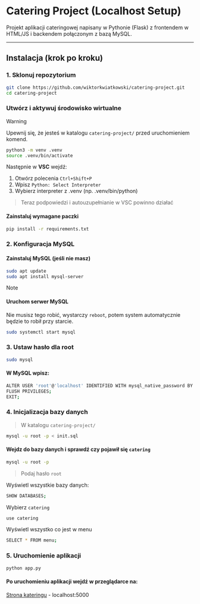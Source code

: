 # Catering Project (Localhost Setup)

Projekt aplikacji cateringowej napisany w Pythonie (Flask) z frontendem w HTML/JS i backendem połączonym z bazą MySQL.

---
## Instalacja (krok po kroku)

### 1. Sklonuj repozytorium

```bash
git clone https://github.com/wiktorkwiatkowski/catering-project.git
cd catering-project
```
### Utwórz i aktywuj środowisko wirtualne
> [!WARNING]
> Upewnij się, że jesteś w katalogu `catering-project/` przed uruchomieniem komend.

```bash
python3 -m venv .venv
source .venv/bin/activate
```
Następnie w **VSC** wejdź:
1. Otwórz polecenia `Ctrl+Shift+P`
2. Wpisz `Python: Select Interpreter`
3. Wybierz interpreter z .venv (np. .venv/bin/python)

> Teraz podpowiedzi i autouzupełnianie w VSC powinno działać

#### Zainstaluj wymagane paczki
```bash
pip install -r requirements.txt
```
### 2. Konfiguracja MySQL

#### Zainstaluj MySQL (jeśli nie masz)
```bash
sudo apt update
sudo apt install mysql-server
```
> [!NOTE]
> #### Uruchom serwer MySQL
> Nie musisz tego robić, wystarczy `reboot`, potem system automatycznie będzie to robił przy starcie.
> ``` bash
> sudo systemctl start mysql
> ```
### 3. Ustaw hasło dla root 
```bash
sudo mysql
```
#### W MySQL wpisz:
``` bash
ALTER USER 'root'@'localhost' IDENTIFIED WITH mysql_native_password BY 'root';
FLUSH PRIVILEGES;
EXIT;
```
### 4. Inicjalizacja bazy danych
> W katalogu `catering-project/`
```bash
mysql -u root -p < init.sql
```
#### Wejdz do bazy danych i sprawdź czy pojawił się `catering`
```bash
mysql -u root -p 
```
> Podaj hasło `root`

Wyświetl wszystkie bazy danych:
```bash
SHOW DATABASES;
```
Wybierz `catering`
```bash
use catering
```
Wyświetl wszystko co jest w menu
```bash
SELECT * FROM menu;
```

### 5. Uruchomienie aplikacji 
```bash
python app.py
```
#### Po uruchomieniu aplikacji wejdź w przeglądarce na:
[Strona kateringu](http://localhost:5000) - localhost:5000 
